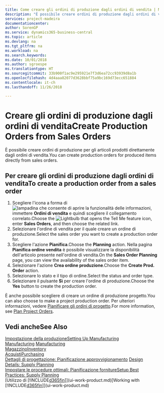 ```yaml
---
title: Come creare gli ordini di produzione dagli ordini di vendita | Microsoft Docs
description: "È possibile creare ordini di produzione dagli ordini di vendita nell'area di applicazione Vendite e marketing."
services: project-madeira
documentationcenter: 
author: SorenGP
ms.service: dynamics365-business-central
ms.topic: article
ms.devlang: na
ms.tgt_pltfrm: na
ms.workload: na
ms.search.keywords: 
ms.date: 10/01/2018
ms.author: sgroespe
ms.translationtype: HT
ms.sourcegitcommit: 33b900f1ac9e295921e7f3d6ea72cc93939d8a1b
ms.openlocfilehash: 4d4aaa82077d3628bbf75a9bc169d73ecc651884
ms.contentlocale: it-ch
ms.lasthandoff: 11/26/2018

---
```

# <a name="create-production-orders-from-sales-orders"></a><span data-ttu-id="e2e8a-103">Creare gli ordini di produzione dagli ordini di vendita</span><span class="sxs-lookup"><span data-stu-id="e2e8a-103">Create Production Orders from Sales Orders</span></span>
<span data-ttu-id="e2e8a-104">È possibile creare ordini di produzione per gli articoli prodotti direttamente dagli ordini di vendita.</span><span class="sxs-lookup"><span data-stu-id="e2e8a-104">You can create production orders for produced items directly from sales orders.</span></span>  

## <a name="to-create-a-production-order-from-a-sales-order"></a><span data-ttu-id="e2e8a-105">Per creare gli ordini di produzione dagli ordini di vendita</span><span class="sxs-lookup"><span data-stu-id="e2e8a-105">To create a production order from a sales order</span></span>  

1.  <span data-ttu-id="e2e8a-106">Scegliere l'icona a forma di ![lampadina che consente di aprire la funzionalità delle informazioni](media/ui-search/search_small.png "Informazioni sull'operazione che si desidera eseguire"), immettere **Ordini di vendita** e quindi scegliere il collegamento correlato.</span><span class="sxs-lookup"><span data-stu-id="e2e8a-106">Choose the ![Lightbulb that opens the Tell Me feature](media/ui-search/search_small.png "Tell me what you want to do") icon, enter **Sales Orders**, and then choose the related link.</span></span>  
2.  <span data-ttu-id="e2e8a-107">Selezionare l'ordine di vendita per il quale creare un ordine di produzione.</span><span class="sxs-lookup"><span data-stu-id="e2e8a-107">Select the sales order you want to create a production order for.</span></span>  
3.  <span data-ttu-id="e2e8a-108">Scegliere l'azione **Pianifica**.</span><span class="sxs-lookup"><span data-stu-id="e2e8a-108">Choose the **Planning** action.</span></span> <span data-ttu-id="e2e8a-109">Nella pagina **Pianifica ordine vendita** è possibile visualizzare la disponibilità dell'articolo presente nell'ordine di vendita.</span><span class="sxs-lookup"><span data-stu-id="e2e8a-109">On the **Sales Order Planning** page, you can view the availability of the sales order item.</span></span>  
4.  <span data-ttu-id="e2e8a-110">Selezionare l'azione **Crea ordine produzione**.</span><span class="sxs-lookup"><span data-stu-id="e2e8a-110">Choose the **Create Prod. Order** action.</span></span>  
5.  <span data-ttu-id="e2e8a-111">Selezionare lo stato e il tipo di ordine.</span><span class="sxs-lookup"><span data-stu-id="e2e8a-111">Select the status and order type.</span></span>  
6.  <span data-ttu-id="e2e8a-112">Selezionare il pulsante **Sì** per creare l'ordine di produzione.</span><span class="sxs-lookup"><span data-stu-id="e2e8a-112">Choose the **Yes** button to create the production order.</span></span>

<span data-ttu-id="e2e8a-113">È anche possibile scegliere di creare un ordine di produzione progetto.</span><span class="sxs-lookup"><span data-stu-id="e2e8a-113">You can also choose to make a project production order.</span></span> <span data-ttu-id="e2e8a-114">Per ulteriori informazioni, vedere [Pianificare gli ordini di progetto](production-how-to-plan-project-orders.md).</span><span class="sxs-lookup"><span data-stu-id="e2e8a-114">For more information, see [Plan Project Orders](production-how-to-plan-project-orders.md).</span></span>   

## <a name="see-also"></a><span data-ttu-id="e2e8a-115">Vedi anche</span><span class="sxs-lookup"><span data-stu-id="e2e8a-115">See Also</span></span>  
[<span data-ttu-id="e2e8a-116">Impostazione della produzione</span><span class="sxs-lookup"><span data-stu-id="e2e8a-116">Setting Up Manufacturing</span></span>](production-configure-production-processes.md)  
<span data-ttu-id="e2e8a-117">[Manufacturing](production-manage-manufacturing.md)  </span><span class="sxs-lookup"><span data-stu-id="e2e8a-117">[Manufacturing](production-manage-manufacturing.md)  </span></span>  
[<span data-ttu-id="e2e8a-118">Magazzino</span><span class="sxs-lookup"><span data-stu-id="e2e8a-118">Inventory</span></span>](inventory-manage-inventory.md)  
[<span data-ttu-id="e2e8a-119">Acquisti</span><span class="sxs-lookup"><span data-stu-id="e2e8a-119">Purchasing</span></span>](purchasing-manage-purchasing.md)  
<span data-ttu-id="e2e8a-120">[Dettagli di progettazione: Pianificazione approvvigionamento](design-details-supply-planning.md) </span><span class="sxs-lookup"><span data-stu-id="e2e8a-120">[Design Details: Supply Planning](design-details-supply-planning.md) </span></span>  
[<span data-ttu-id="e2e8a-121">Impostare le procedure ottimali: Pianificazione forniture</span><span class="sxs-lookup"><span data-stu-id="e2e8a-121">Setup Best Practices: Supply Planning</span></span>](setup-best-practices-supply-planning.md)  
<span data-ttu-id="e2e8a-122">[Utilizzo di [!INCLUDE[d365fin](includes/d365fin_md.md)]](ui-work-product.md)</span><span class="sxs-lookup"><span data-stu-id="e2e8a-122">[Working with [!INCLUDE[d365fin](includes/d365fin_md.md)]](ui-work-product.md)</span></span>


